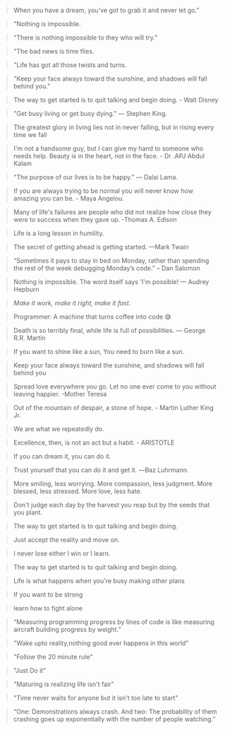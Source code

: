 > When you have a dream, you've got to grab it and never let go."

> "Nothing is impossible. 

> "There is nothing impossible to they who will try." 

> "The bad news is time flies. 

> "Life has got all those twists and turns. 

> "Keep your face always toward the sunshine, and shadows will fall behind you."

> The way to get started is to quit talking and begin doing. - Walt Disney

> "Get busy living or get busy dying." — Stephen King.

> The greatest glory in living lies not in never falling, but in rising every time we fall

> I'm not a handsome guy, but I can give my hand to someone who needs help. Beauty is in the heart, not in the face. - Dr .APJ Abdul Kalam

> "The purpose of our lives is to be happy." — Dalai Lama.

> If you are always trying to be normal you will never know how amazing you can be. - Maya Angelou.

> Many of life's failures are people who did not realize how close they were to success when they gave up. -Thomas A. Edison

> Life is a long lesson in humility.

> The secret of getting ahead is getting started. —Mark Twain

> “Sometimes it pays to stay in bed on Monday, rather than spending the rest of the week debugging Monday’s code.” – Dan Salomon

> Nothing is impossible. The word itself says 'I'm possible! — Audrey Hepburn

> _Make it work, make it right, make it fast._

> Programmer: A machine that turns coffee into code 😅

> Death is so terribly final, while life is full of possibilities. — George R.R. Martin

> If you want to shine like a sun, You need to burn like a sun.

> Keep your face always toward the sunshine, and shadows will fall behind you

> Spread love everywhere you go. Let no one ever come to you without leaving happier. -Mother Teresa

> Out of the mountain of despair, a stone of hope. - Martin Luther King Jr.

> We are what we repeatedly do.

> Excellence, then, is not an act but a habit. - ARISTOTLE

> If you can dream it, you can do it.

>Trust yourself that you can do it and get it. ―Baz Luhrmann.

> More smiling, less worrying. More compassion, less judgment. More blessed, less stressed. More love, less hate.

> Don't judge each day by the harvest you reap but by the seeds that you plant.

> The way to get started is to quit talking and begin doing.

> Just accept the reality and move on.

> I never lose either I win or I learn.

> The way to get started is to quit talking and begin doing.

> Life is what happens when you're busy making other plans

>If you want to be strong

>learn how to fight alone

> “Measuring programming progress by lines of code is like measuring aircraft building progress by weight.” 

>"Wake upto reality,nothing good ever happens in this world"

>"Follow the 20 minute rule"

>"Just Do it"

>"Maturing is realizing life isn't fair"

>"Time never waits for anyone but it isn't too late to start"

> “One: Demonstrations always crash. And two: The probability of them crashing goes up exponentially with the number of people watching.”
